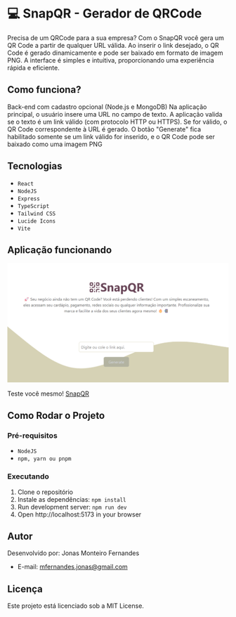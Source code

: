 # 💻 SnapQR - Gerador de QRCode

Precisa de um QRCode para a sua empresa? Com o SnapQR você gera um QR Code a partir de qualquer URL válida. Ao inserir o link desejado, o QR Code é gerado dinamicamente e pode ser baixado em formato de imagem PNG. A interface é simples e intuitiva, proporcionando uma experiência rápida e eficiente.

## Como funciona?

Back-end com cadastro opcional (Node.js e MongoDB) Na aplicação principal, o usuário insere uma URL no campo de texto. A aplicação valida se o texto é um link válido (com protocolo HTTP ou HTTPS). Se for válido, o QR Code correspondente à URL é gerado. O botão "Generate" fica habilitado somente se um link válido for inserido, e o QR Code pode ser baixado como uma imagem PNG

## Tecnologias 
- `React`
- `NodeJS`
- `Express`
- `TypeScript`
- `Tailwind CSS`
- `Lucide Icons`
- `Vite`

## Aplicação funcionando

<img src="./src/assets/print_hero_2.png">

Teste você mesmo! <a href="https://snapqr-wheat.vercel.app">SnapQR</a>

## Como Rodar o Projeto

### Pré-requisitos
- `NodeJS`
- `npm, yarn ou pnpm` 

### Executando
1. Clone o repositório
2. Instale as dependências: `npm install`
3. Run development server: `npm run dev`
4. Open http://localhost:5173 in your browser

## Autor 
Desenvolvido por: Jonas Monteiro Fernandes
- E-mail: mfernandes.jonas@gmail.com

## Licença
Este projeto está licenciado sob a MIT License.
